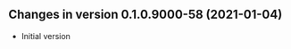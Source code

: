 




<!-- NEWS.md was auto-generated by NEWS.Rmd. Please DO NOT edit by hand!-->

## Changes in version 0.1.0.9000-58 (2021-01-04)

-   Initial version
